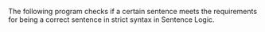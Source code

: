 The following program checks if a certain sentence meets the requirements for being a correct sentence in strict syntax in Sentence Logic. 
